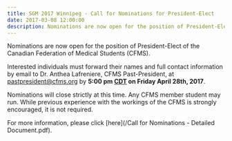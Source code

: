```yaml
---
title: SGM 2017 Winnipeg - Call for Nominations for President-Elect
date: 2017-03-08 12:00:00
description: Nominations are now open for the position of President-Elect of the Canadian Federation of Medical Students (CFMS).
---
```



Nominations are now open for the position of President-Elect of the Canadian Federation of Medical Students (CFMS).

Interested individuals must forward their names and full contact information by email to Dr. Anthea Lafreniere, CFMS Past-President, at [pastpresident@cfms.org](mailto:pastpresident@cfms.org)&nbsp;by **5:00 pm <u>CDT</u> on Friday April 28th, 2017**.

Nominations will close strictly at this time. Any CFMS member student may run. While previous experience with the workings of the CFMS is strongly encouraged, it is not required.

For more information, please click [here](/Call for Nominations - Detailed Document.pdf).